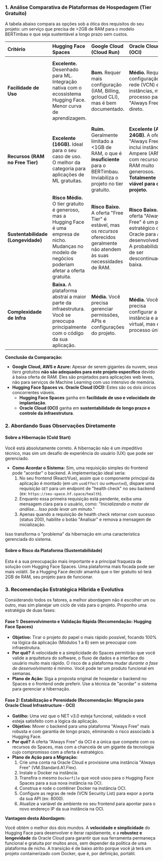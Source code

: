 ### **1. Análise Comparativa de Plataformas de Hospedagem (Tier Gratuito)**

A tabela abaixo compara as opções sob a ótica dos requisitos do seu projeto: um serviço que precisa de >2GB de RAM para o modelo BERTimbau e que seja sustentável a longo prazo sem custos.

| Critério | Hugging Face Spaces | Google Cloud (Cloud Run) | Oracle Cloud (OCI) | AWS / Azure |
| :--- | :--- | :--- | :--- | :--- |
| **Facilidade de Uso** | **Excelente.** Desenhado para ML. Integração nativa com o ecossistema Hugging Face. Menor curva de aprendizagem. | **Bom.** Requer mais configuração (IAM, Billing, gcloud CLI), mas é bem documentado. | **Médio.** Requer configuração de rede (VCN) e instâncias, mas o processo para o "Always Free" é direto. | **Difícil.** Maior curva de aprendizagem. Requer profundo conhecimento de seus ecossistemas (IAM, VPC, Security Groups). |
| **Recursos (RAM no Free Tier)** | **Excelente (16GB).** Ideal para o seu caso de uso. O melhor da categoria para aplicações de ML gratuitas. | **Ruim.** Geralmente limitado a <1GB de RAM, o que é **insuficiente** para o BERTimbau. Inviabiliza o projeto no tier gratuito. | **Excelente (Até 24GB).** A oferta "Always Free" inclui instâncias Ampere (ARM) com recursos de RAM muito generosos. **Totalmente viável para o projeto.** | **Ruim.** Geralmente limitado a ~1GB de RAM (ex: EC2 t2.micro). **Insuficiente** para o BERTimbau. |
| **Sustentabilidade (Longevidade)** | **Risco Médio.** O tier gratuito é generoso, mas a Hugging Face é uma empresa de nicho. Mudanças no modelo de negócios poderiam afetar a oferta gratuita. | **Risco Baixo.** A oferta "Free Tier" é estável, mas os *recursos* oferecidos geralmente não atendem às suas necessidades de RAM. | **Risco Baixo.** A oferta "Always Free" é um pilar estratégico da Oracle para atrair desenvolvedores. A probabilidade de ser descontinuada é baixa. | **Risco Baixo.** As maiores do mercado, mas suas ofertas gratuitas são complexas e geralmente são um "trial de 12 meses", não "para sempre". |
| **Complexidade de Infra** | **Baixa.** A plataforma abstrai a maior parte da infraestrutura. Você se preocupa principalmente com o código da sua aplicação. | **Média.** Você precisa gerenciar permissões, APIs e configurações do projeto. | **Média.** Você precisa configurar a instância e a rede virtual, mas é um processo único. | **Alta.** Você é responsável por gerenciar toda a pilha de infraestrutura, o que aumenta a chance de erros de configuração. |

**Conclusão da Comparação:**

*   **Google Cloud, AWS e Azure:** Apesar de serem gigantes da nuvem, seus *tiers gratuitos* **não são adequados para este projeto específico** devido à baixa oferta de RAM. Eles são projetados para aplicações web leves, não para serviços de Machine Learning com uso intensivo de memória.
*   **Hugging Face Spaces vs. Oracle Cloud (OCI):** Estes são os dois únicos concorrentes viáveis.
    *   **Hugging Face Spaces** ganha em **facilidade de uso e velocidade de implantação**.
    *   **Oracle Cloud (OCI)** ganha em **sustentabilidade de longo prazo e controle da infraestrutura**.

### **2. Abordando Suas Observações Diretamente**

#### **Sobre a Hibernação (Cold Start)**

Você está absolutamente correto. A hibernação não é um impeditivo técnico, mas sim um desafio de experiência do usuário (UX) que pode ser gerenciado.

*   **Como Acordar o Sistema:** Sim, uma requisição simples do frontend pode "acordar" o backend. A implementação ideal seria:
    1.  No seu frontend (React/Vue), assim que o componente principal da aplicação é montado (em um `useEffect` ou `onMounted`), dispare uma requisição `GET` para um endpoint de "health check" no seu backend (ex: `https://seu-space.hf.space/health`).
    2.  Enquanto essa primeira requisição está pendente, exiba uma mensagem clara para o usuário, como: *"Inicializando o motor de análise... Isso pode levar um minuto."*
    3.  Apenas quando a requisição de health check retornar com sucesso (status 200), habilite o botão "Analisar" e remova a mensagem de inicialização.

Isso transforma o "problema" da hibernação em uma característica gerenciada do sistema.

#### **Sobre o Risco da Plataforma (Sustentabilidade)**

Esta é a sua preocupação mais importante e a principal fraqueza da solução com Hugging Face Spaces. Uma plataforma mais focada pode ser mais volátil. Se a Hugging Face decidir amanhã que o tier gratuito só terá 2GB de RAM, seu projeto para de funcionar.

### **3. Recomendação Estratégica Híbrida e Evolutiva**

Considerando todos os fatores, a melhor abordagem não é escolher um ou outro, mas sim planejar um ciclo de vida para o projeto. Proponho uma estratégia de duas fases:

#### **Fase 1: Desenvolvimento e Validação Rápida (Recomendação: Hugging Face Spaces)**

*   **Objetivo:** Tirar o projeto do papel o mais rápido possível, focando 100% na lógica da aplicação (Módulos 1 a 6) sem se preocupar com infraestrutura.
*   **Por quê?** A velocidade e a simplicidade do Spaces permitirão que você valide a arquitetura do software, o fluxo de dados e a interface do usuário muito mais rápido. O risco de a plataforma mudar *durante a fase de desenvolvimento* é mínimo. Você pode ter um produto funcional em semanas.
*   **Plano de Ação:** Siga a proposta original de hospedar o backend no Spaces e o frontend onde preferir. Use a técnica de "acordar" o sistema para gerenciar a hibernação.

#### **Fase 2: Estabilização e Perenidade (Recomendação: Migração para Oracle Cloud Infrastructure - OCI)**

*   **Gatilho:** Uma vez que o NET v3.0 esteja funcional, validado e você esteja satisfeito com a lógica da aplicação.
*   **Objetivo:** Mover o backend para uma plataforma "Always Free" mais robusta e com garantia de longo prazo, eliminando o risco associado à Hugging Face.
*   **Por quê?** A oferta "Always Free" da OCI é a única que compete com os recursos do Spaces, mas com a chancela de um gigante da tecnologia cujo compromisso com a oferta é estratégico.
*   **Plano de Ação para a Migração:**
    1.  Crie uma conta na Oracle Cloud e provisione uma instância "Always Free" (VM.Standard.A1.Flex).
    2.  Instale o Docker na instância.
    3.  Transfira o mesmo `Dockerfile` que você usou para o Hugging Face Spaces para a sua nova instância na OCI.
    4.  Construa e rode o contêiner Docker na instância OCI.
    5.  Configure as regras de rede (VCN Security List) para expor a porta da sua API (ex: 8000).
    6.  Atualize a variável de ambiente no seu frontend para apontar para o novo endereço IP da sua instância na OCI.

**Vantagem desta Abordagem:**

Você obtém o melhor dos dois mundos. A **velocidade e simplicidade** do Hugging Face para desenvolver e iterar rapidamente, e a **robustez e longevidade** da Oracle Cloud para garantir que sua ferramenta permaneça funcional e gratuita por muitos anos, sem depender da política de uma plataforma de nicho. A transição é de baixo atrito porque você já terá um projeto containerizado com Docker, que é, por definição, portátil.